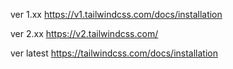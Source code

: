 ver 1.xx
https://v1.tailwindcss.com/docs/installation

ver 2.xx
https://v2.tailwindcss.com/

ver latest
https://tailwindcss.com/docs/installation